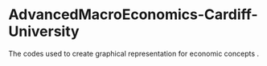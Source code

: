 # AdvancedMacroEconomics-Cardiff-University
The codes used to create graphical representation for economic concepts . 

